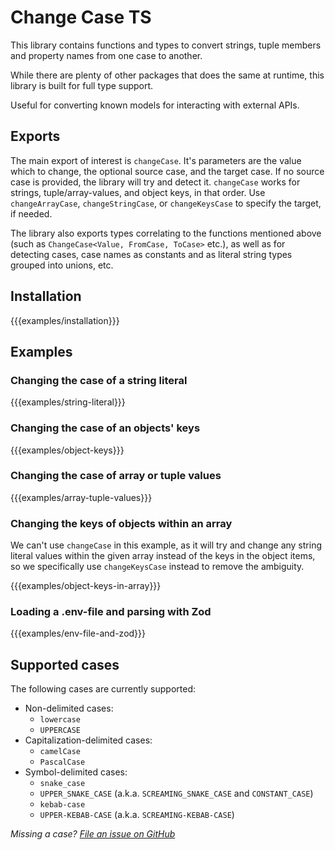 # Change Case TS

This library contains functions and types to convert strings, tuple members and property names from one case to another.

While there are plenty of other packages that does the same at runtime, this library is built for full type support.

Useful for converting known models for interacting with external APIs.

## Exports

The main export of interest is `changeCase`. It's parameters are the value which to change, the optional source case, and the target case. If no source case is provided, the library will try and detect it. `changeCase` works for strings, tuple/array-values, and object keys, in that order. Use `changeArrayCase`, `changeStringCase`, or `changeKeysCase` to specify the target, if needed.

The library also exports types correlating to the functions mentioned above (such as `ChangeCase<Value, FromCase, ToCase>` etc.), as well as for detecting cases, case names as constants and as literal string types grouped into unions, etc.

## Installation

{{{examples/installation}}}

## Examples

### Changing the case of a string literal

{{{examples/string-literal}}}

### Changing the case of an objects' keys

{{{examples/object-keys}}}

### Changing the case of array or tuple values

{{{examples/array-tuple-values}}}

### Changing the keys of objects within an array

We can't use `changeCase` in this example, as it will try and change any string literal values within the given array instead of the keys in the object items, so we specifically use `changeKeysCase` instead to remove the ambiguity.

{{{examples/object-keys-in-array}}}

### Loading a .env-file and parsing with Zod

{{{examples/env-file-and-zod}}}

## Supported cases

The following cases are currently supported:

- Non-delimited cases:
  - `lowercase`
  - `UPPERCASE`
- Capitalization-delimited cases:
  - `camelCase`
  - `PascalCase`
- Symbol-delimited cases:
  - `snake_case`
  - `UPPER_SNAKE_CASE` (a.k.a. `SCREAMING_SNAKE_CASE` and `CONSTANT_CASE`)
  - `kebab-case`
  - `UPPER-KEBAB-CASE` (a.k.a. `SCREAMING-KEBAB-CASE`)

_Missing a case? [File an issue on GitHub](http://www.github.com/StefanTerdell/change-case-ts)_

